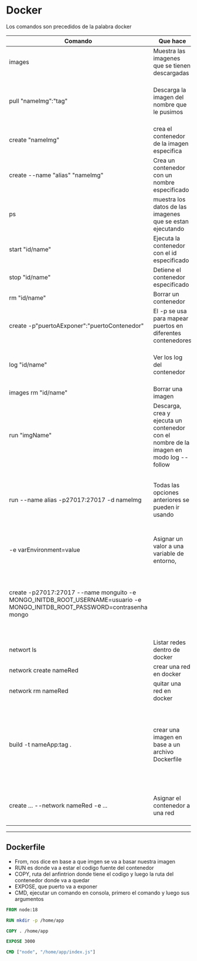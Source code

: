 # Docker

Los comandos son precedidos de la palabra docker

| Comando                                                      | Que hace                                                     | Observaciones                                                |
| ------------------------------------------------------------ | ------------------------------------------------------------ | ------------------------------------------------------------ |
| images                                                       | Muestra las imagenes que se tienen descargadas               |                                                              |
| pull  "nameImg":"tag"                                        | Descarga la imagen del nombre que le pusimos                 | el tag es opcional, si no se coloca descarga la imagen con la etiqueta "latest" |
| create "nameImg"                                             | crea el contenedor de la imagen especifica                   |                                                              |
| create --name "alias" "nameImg"                              | Crea un contenedor con un nombre especificado                |                                                              |
| ps                                                           | muestra los datos de las imagenes que se estan ejecutando    | si se le agrega el "-a" muestra todos los contenedores       |
| start "id/name"                                              | Ejecuta la contenedor con el id especificado                 |                                                              |
| stop "id/name"                                               | Detiene el contenedor especificado                           |                                                              |
| rm "id/name"                                                 | Borrar un contenedor                                         |                                                              |
| create -p"puertoAExponer":"puertoContenedor"                 | El -p se usa para mapear puertos en diferentes contenedores  |                                                              |
| log "id/name"                                                | Ver los log del contenedor                                   | Si se agrega el --follow se queda escuchando nuevos logs     |
| images rm "id/name"                                          | Borrar una imagen                                            |                                                              |
| run "imgName"                                                | Descarga, crea y ejecuta un contenedor con el nombre de la imagen en modo log --follow |                                                              |
| run --name alias -p27017:27017 -d nameImg                    | Todas las opciones anteriores se pueden ir usando            | El -d es para que no se quede mostrando los logs, sino nos devuelva a la linea de comandos |
| -e varEnvironment=value                                      | Asignar un valor a una variable de entorno,                  | si se va a agregar mas de una variable se usa otra vez -e varEn=value |
| create -p27017:27017 --name monguito -e MONGO_INITDB_ROOT_USERNAME=usuario -e MONGO_INITDB_ROOT_PASSWORD=contrasenha mongo |                                                              | Crear un contenedor basado en la imagen mongo de tal manera que se le den configuraciones con variables de entorno |
| networt ls                                                   | Listar redes dentro de docker                                |                                                              |
| network create nameRed                                       | crear una red en docker                                      |                                                              |
| network rm nameRed                                           | quitar una red en docker                                     |                                                              |
| build -t nameApp:tag .                                       | crear una imagen en base a un archivo Dockerfile             | -t es para asignar nombre a la app, un tag y por ultimo la ruta de donde esta el archivo Dockerfile.<br />El punto significa que esta en la carpeta actual |
| create ... --network nameRed -e ...                          | Asignar el contenedor a una red                              | Se usa antes de las variables ambientales o luego del --name |

---

## Dockerfile

* From, nos dice en base a que imgen se va a basar nuestra imagen 
* RUN es donde va a estar el codigo fuente del contenedor
* COPY, ruta del anfintrion donde tiene el codigo y luego la ruta del contenedor donde va a quedar
* EXPOSE, que puerto va a exponer
* CMD, ejecutar un comando en consola, primero el comando y luego sus argumentos

~~~dockerfile
FROM node:18

RUN mkdir -p /home/app

COPY . /home/app

EXPOSE 3000

CMD ["node", "/home/app/index.js"]
~~~

